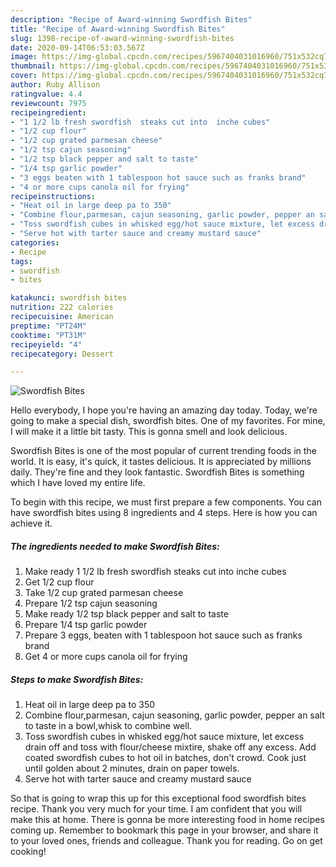 ```yaml
---
description: "Recipe of Award-winning Swordfish Bites"
title: "Recipe of Award-winning Swordfish Bites"
slug: 1398-recipe-of-award-winning-swordfish-bites
date: 2020-09-14T06:53:03.567Z
image: https://img-global.cpcdn.com/recipes/5967404031016960/751x532cq70/swordfish-bites-recipe-main-photo.jpg
thumbnail: https://img-global.cpcdn.com/recipes/5967404031016960/751x532cq70/swordfish-bites-recipe-main-photo.jpg
cover: https://img-global.cpcdn.com/recipes/5967404031016960/751x532cq70/swordfish-bites-recipe-main-photo.jpg
author: Ruby Allison
ratingvalue: 4.4
reviewcount: 7975
recipeingredient:
- "1 1/2 lb fresh swordfish  steaks cut into  inche cubes"
- "1/2 cup flour"
- "1/2 cup grated parmesan cheese"
- "1/2 tsp cajun seasoning"
- "1/2 tsp black pepper and salt to taste"
- "1/4 tsp garlic powder"
- "3 eggs beaten with 1 tablespoon hot sauce such as franks brand"
- "4 or more cups canola oil for frying"
recipeinstructions:
- "Heat oil in large deep pa to 350"
- "Combine flour,parmesan, cajun seasoning, garlic powder, pepper an salt to taste in a bowl,whisk to combine well."
- "Toss swordfish cubes in whisked egg/hot sauce mixture, let excess drain off and toss with flour/cheese mixtire, shake off any excess. Add coated swordfish cubes to hot oil in batches, don&#39;t crowd. Cook just until golden about 2 minutes, drain on paper towels."
- "Serve hot with tarter sauce and creamy mustard sauce"
categories:
- Recipe
tags:
- swordfish
- bites

katakunci: swordfish bites 
nutrition: 222 calories
recipecuisine: American
preptime: "PT24M"
cooktime: "PT31M"
recipeyield: "4"
recipecategory: Dessert

---
```



![Swordfish Bites](https://img-global.cpcdn.com/recipes/5967404031016960/751x532cq70/swordfish-bites-recipe-main-photo.jpg)

Hello everybody, I hope you're having an amazing day today. Today, we're going to make a special dish, swordfish bites. One of my favorites. For mine, I will make it a little bit tasty. This is gonna smell and look delicious.



Swordfish Bites is one of the most popular of current trending foods in the world. It is easy, it's quick, it tastes delicious. It is appreciated by millions daily. They're fine and they look fantastic. Swordfish Bites is something which I have loved my entire life.


To begin with this recipe, we must first prepare a few components. You can have swordfish bites using 8 ingredients and 4 steps. Here is how you can achieve it.

<!--inarticleads1-->

##### The ingredients needed to make Swordfish Bites:

1. Make ready 1 1/2 lb fresh swordfish  steaks cut into  inche cubes
1. Get 1/2 cup flour
1. Take 1/2 cup grated parmesan cheese
1. Prepare 1/2 tsp cajun seasoning
1. Make ready 1/2 tsp black pepper and salt to taste
1. Prepare 1/4 tsp garlic powder
1. Prepare 3 eggs, beaten with 1 tablespoon hot sauce such as franks brand
1. Get 4 or more cups canola oil for frying




<!--inarticleads2-->

##### Steps to make Swordfish Bites:

1. Heat oil in large deep pa to 350
1. Combine flour,parmesan, cajun seasoning, garlic powder, pepper an salt to taste in a bowl,whisk to combine well.
1. Toss swordfish cubes in whisked egg/hot sauce mixture, let excess drain off and toss with flour/cheese mixtire, shake off any excess. Add coated swordfish cubes to hot oil in batches, don&#39;t crowd. Cook just until golden about 2 minutes, drain on paper towels.
1. Serve hot with tarter sauce and creamy mustard sauce




So that is going to wrap this up for this exceptional food swordfish bites recipe. Thank you very much for your time. I am confident that you will make this at home. There is gonna be more interesting food in home recipes coming up. Remember to bookmark this page in your browser, and share it to your loved ones, friends and colleague. Thank you for reading. Go on get cooking!
